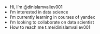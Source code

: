 - Hi, I’m @dinislamvaliev001
- I’m interested in data science
- I’m currently learning in courses of yandex
- I’m looking to collaborate on data scientist
- How to reach me t.me/dinislamvaliev001
